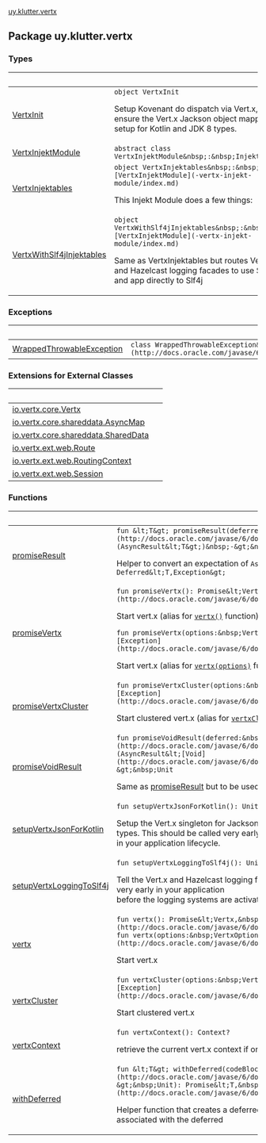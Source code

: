 [uy.klutter.vertx](.)


## Package uy.klutter.vertx

### Types

|&nbsp;|&nbsp;|
|---|---|
| [VertxInit](-vertx-init/index.md) | `object VertxInit`<p>Setup Kovenant do dispatch via Vert.x, and ensure the Vert.x Jackson object mapper is setup for Kotlin and JDK 8 types.</p> |
| [VertxInjektModule](-vertx-injekt-module/index.md) | `abstract class VertxInjektModule&nbsp;:&nbsp;InjektModule` |
| [VertxInjektables](-vertx-injektables/index.md) | `object VertxInjektables&nbsp;:&nbsp;[VertxInjektModule](-vertx-injekt-module/index.md)`<p>This Injekt Module does a few things:</p> |
| [VertxWithSlf4jInjektables](-vertx-with-slf4j-injektables/index.md) | `object VertxWithSlf4jInjektables&nbsp;:&nbsp;[VertxInjektModule](-vertx-injekt-module/index.md)`<p>Same as VertxInjektables but routes Vert.x and Hazelcast logging facades to use Slf4j, and app directly to Slf4j</p> |

### Exceptions

|&nbsp;|&nbsp;|
|---|---|
| [WrappedThrowableException](-wrapped-throwable-exception/index.md) | `class WrappedThrowableException&nbsp;:&nbsp;[Exception](http://docs.oracle.com/javase/6/docs/api/java/lang/Exception.html)` |

### Extensions for External Classes

|&nbsp;|&nbsp;|
|---|---|
| [io.vertx.core.Vertx](io.vertx.core.-vertx/index.md) |  |
| [io.vertx.core.shareddata.AsyncMap](io.vertx.core.shareddata.-async-map/index.md) |  |
| [io.vertx.core.shareddata.SharedData](io.vertx.core.shareddata.-shared-data/index.md) |  |
| [io.vertx.ext.web.Route](io.vertx.ext.web.-route/index.md) |  |
| [io.vertx.ext.web.RoutingContext](io.vertx.ext.web.-routing-context/index.md) |  |
| [io.vertx.ext.web.Session](io.vertx.ext.web.-session/index.md) |  |

### Functions

|&nbsp;|&nbsp;|
|---|---|
| [promiseResult](promise-result.md) | `fun &lt;T&gt; promiseResult(deferred:&nbsp;Deferred&lt;T,&nbsp;[Exception](http://docs.oracle.com/javase/6/docs/api/java/lang/Exception.html)&gt;): (AsyncResult&lt;T&gt;)&nbsp;-&gt;&nbsp;Unit`<p>Helper to convert an expectation of `AsyncResult` into a promise represented by `Deferred&lt;T,Exception&gt;`</p> |
| [promiseVertx](promise-vertx.md) | `fun promiseVertx(): Promise&lt;Vertx,&nbsp;[Exception](http://docs.oracle.com/javase/6/docs/api/java/lang/Exception.html)&gt;`<p>Start vert.x (alias for [`vertx()`](vertx.md) function)</p>`fun promiseVertx(options:&nbsp;VertxOptions): Promise&lt;Vertx,&nbsp;[Exception](http://docs.oracle.com/javase/6/docs/api/java/lang/Exception.html)&gt;`<p>Start vert.x (alias for [`vertx(options)`](vertx.md) function)</p> |
| [promiseVertxCluster](promise-vertx-cluster.md) | `fun promiseVertxCluster(options:&nbsp;VertxOptions): Promise&lt;Vertx,&nbsp;[Exception](http://docs.oracle.com/javase/6/docs/api/java/lang/Exception.html)&gt;`<p>Start clustered vert.x (alias for [`vertxCluster(options)`](vertx-cluster.md) function)</p> |
| [promiseVoidResult](promise-void-result.md) | `fun promiseVoidResult(deferred:&nbsp;Deferred&lt;Unit,&nbsp;[Exception](http://docs.oracle.com/javase/6/docs/api/java/lang/Exception.html)&gt;): (AsyncResult&lt;[Void](http://docs.oracle.com/javase/6/docs/api/java/lang/Void.html)&gt;)&nbsp;-&gt;&nbsp;Unit`<p>Same as [promiseResult](promise-result.md) but to be used when the `AsyncResult` type is `Void`</p> |
| [setupVertxJsonForKotlin](setup-vertx-json-for-kotlin.md) | `fun setupVertxJsonForKotlin(): Unit`<p>Setup the Vert.x singleton for Jackson ObjectMapper to support Kotlin and JDK 8 types.  This should be called very early<br/>in your application lifecycle.</p> |
| [setupVertxLoggingToSlf4j](setup-vertx-logging-to-slf4j.md) | `fun setupVertxLoggingToSlf4j(): Unit`<p>Tell the Vert.x and Hazelcast logging facades to log through SLF4j, this must be called very early in your application<br/>before the logging systems are activated.</p> |
| [vertx](vertx.md) | `fun vertx(): Promise&lt;Vertx,&nbsp;[Exception](http://docs.oracle.com/javase/6/docs/api/java/lang/Exception.html)&gt;`<br/>`fun vertx(options:&nbsp;VertxOptions): Promise&lt;Vertx,&nbsp;[Exception](http://docs.oracle.com/javase/6/docs/api/java/lang/Exception.html)&gt;`<p>Start vert.x</p> |
| [vertxCluster](vertx-cluster.md) | `fun vertxCluster(options:&nbsp;VertxOptions): Promise&lt;Vertx,&nbsp;[Exception](http://docs.oracle.com/javase/6/docs/api/java/lang/Exception.html)&gt;`<p>Start clustered vert.x</p> |
| [vertxContext](vertx-context.md) | `fun vertxContext(): Context?`<p>retrieve the current vert.x context if one is attached to the current thread</p> |
| [withDeferred](with-deferred.md) | `fun &lt;T&gt; withDeferred(codeBlock:&nbsp;(Deferred&lt;T,&nbsp;[Exception](http://docs.oracle.com/javase/6/docs/api/java/lang/Exception.html)&gt;)&nbsp;-&gt;&nbsp;Unit): Promise&lt;T,&nbsp;[Exception](http://docs.oracle.com/javase/6/docs/api/java/lang/Exception.html)&gt;`<p>Helper function that creates a deferred for a block of code and returns the promise associated with the deferred</p> |

